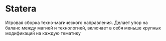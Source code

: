 # Statera
Игровая сборка техно-магического направления. Делает упор на баланс между магией и технологией, включает в себя меньше крупных модификаций на каждую тематику

